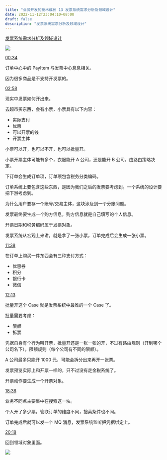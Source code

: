 ```yaml
---
title: "业务开发的技术成长 13 发票系统需求分析及领域设计"
date: 2022-11-12T23:04:10+08:00
draft: false
description: "发票系统需求分析及领域设计"
---
```



[发票系统需求分析及领域设计](https://www.bilibili.com/video/BV1ia411f7ot)

![](https://animg.oss-cn-shanghai.aliyuncs.com/2022/11/13/20221113211946.png)

[00:34](https://www.bilibili.com/video/BV1ia411f7ot?t=34.6)

订单中心中的 PayItem 与发票中心息息相关。

因为很多商品是不支持开发票的。

[02:58](https://www.bilibili.com/video/BV1ia411f7ot?t=178.2)

现实中发票如何开出来。

去超市买东西，会有小票，小票具有以下内容：

* 实际支付
* 优惠
* 可以开票的钱
* 开票主体

小票可以开，也可以不开，也可以批量开。

小票开票主体可能有多个，衣服能开 A 公司，还是能开 B 公司，由路由策略决定。

下订单会生成订单项，订单项包含税务分类编码。

订单系统上要包含这些东西，是因为我们之后的发票要考虑到。一个系统的设计要把下游考虑到。

为什么用户要存一个账号/交易主体，这块涉及到一个分账问题。

发票最终要生成一个购方信息，购方信息就是自己填写的个人信息。

开票日期和税务编码属于发票对象。

发票系统从宏观上来讲，就是拿了一张小票，订单完成后会生成一张小票。


[11:38](https://www.bilibili.com/video/BV1ia411f7ot?t=698.8)

在订单上购买一件东西会有三种支付方式：

* 优惠券
* 积分
* 银行卡
* 微信

[12:13](https://www.bilibili.com/video/BV1ia411f7ot?t=733.6)

批量开这个 Case 就是发票系统中最难的一个 Case 了。

批量需要考虑：

* 限额
* 拆票

凭据自身有个行为叫开票，批量开还是一张一张的开，不过有路由规则（开到哪个公司名下），限额规则（每个公司有不同的限额）。

A 公司最多只能开 1000 元，可能会拆分出来再开一张票。

发票预览实际上和开票一样的，只不过没有走金税系统了。

开票动作要生成一个开票对象。


[18:36](https://www.bilibili.com/video/BV1ia411f7ot?t=1116.6)

业务不同点主要集中在搜索这一块。

个人开了多少票，管联订单的维度不同，搜索条件也不同。

订单完成后就可以发一个 MQ 消息，发票系统监听把凭据绑定上。

[20:18](https://www.bilibili.com/video/BV1ia411f7ot?t=1218.5)

回到领域对象里面。

![](https://animg.oss-cn-shanghai.aliyuncs.com/2022/11/13/20221113215751.png)

